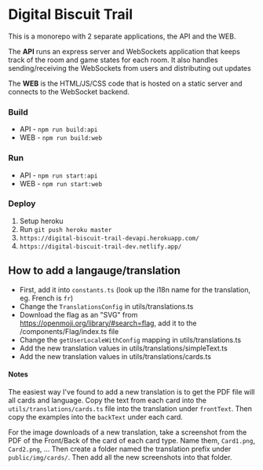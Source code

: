 # Digital Biscuit Trail

This is a monorepo with 2 separate applications, the API and the WEB.

The **API** runs an express server and WebSockets application that keeps track of the room and game states for each room. It also handles sending/receiving the WebSockets from users and distributing out updates

The **WEB** is the HTML/JS/CSS code that is hosted on a static server and connects to the WebSocket backend.

### Build

- API - `npm run build:api`
- WEB - `npm run build:web`

### Run

- API - `npm run start:api`
- WEB - `npm run start:web`

### Deploy

1. Setup heroku
2. Run `git push heroku master`
3. `https://digital-biscuit-trail-devapi.herokuapp.com/`
4. `https://digital-biscuit-trail-dev.netlify.app/`





## How to add a langauge/translation

 - First, add it into `constants.ts` (look up the i18n name for the translation, eg. French is `fr`)
 - Change the `TranslationsConfig` in utils/translations.ts
 - Download the flag as an "SVG" from https://openmoji.org/library/#search=flag, add it to the /components/Flag/index.ts file
 - Change the `getUserLocaleWithConfig` mapping in utils/translations.ts
 - Add the new translation values in utils/translations/simpleText.ts
 - Add the new translation values in utils/translations/cards.ts

 #### Notes 
 
 The easiest way I've found to add a new translation is to get the PDF file will all cards and language. Copy the text from each card into the `utils/translations/cards.ts` file into the translation under `frontText`. Then copy the examples into the `backText` under each card.

 For the image downloads of a new translation, take a screenshot from the PDF of the Front/Back of the card of each card type. Name them, `Card1.png`, `Card2.png`, ... Then create a folder named the translation prefix under `public/img/cards/`. Then add all the new screenshots into that folder.